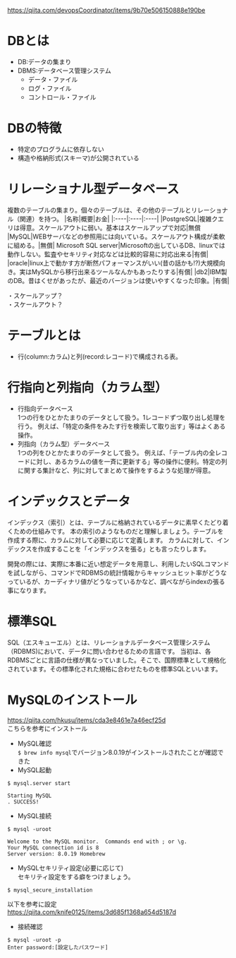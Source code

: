 https://qiita.com/devopsCoordinator/items/9b70e506150888e190be
# DBとは
 - DB:データの集まり
 - DBMS:データベース管理システム
   - データ・ファイル
   - ログ・ファイル
   - コントロール・ファイル

# DBの特徴
 - 特定のプログラムに依存しない
 - 構造や格納形式(スキーマ)が公開されている

# リレーショナル型データベース
複数のテーブルの集まり。個々のテーブルは、その他のテーブルとリレーショナル（関連）を持つ。
|名称|概要|お金|
|:----|:----|:----|
|PostgreSQL|複雑クエリは得意。スケールアウトに弱い。基本はスケールアップで対応|無償
|MySQL|WEBサーバなどの参照用には向いている。スケールアウト構成が柔軟に組める。|無償|
Microsoft SQL server|Microsoftの出しているDB、linuxでは動作しない。監査やセキリティ対応などは比較的容易に対応出来る|有償|
|oracle|linux上で動かす方が断然パフォーマンスがいい(昔の話かも!?)大規模向き。実はMySQLから移行出来るツールなんかもあったりする|有償|
|db2|IBM製のDB。昔はくせがあったが、最近のバージョンは使いやすくなった印象。|有償|

・スケールアップ？  
・スケールアウト？

# テーブルとは
 - 行(column:カラム)と列(record:レコード)で構成される表。

# 行指向と列指向（カラム型）
 - 行指向データベース  
  1つの行をひとかたまりのデータとして扱う。1レコードずつ取り出し処理を行う。
  例えば、「特定の条件をみたす行を検索して取り出す」等はよくある操作。
 - 列指向（カラム型）データベース  
  1つの列をひとかたまりのデータとして扱う。
  例えば、「テーブル内の全レコードに対し、あるカラムの値を一斉に更新する」等の操作に便利。特定の列に関する集計など、列に対してまとめて操作をするような処理が得意。

# インデックスとデータ
インデックス（索引）とは、テーブルに格納されているデータに素早くたどり着くための仕組みです。
本の索引のようなものだと理解しましょう。テーブルを作成する際に、カラムに対して必要に応じて定義します。
カラムに対して、インデックスを作成することを「インデックスを張る」とも言ったりします。

開発の際には、実際に本番に近い想定データを用意し、利用したいSQLコマンドを試しながら、コマンドでRDBMSの統計情報からキャッシュヒット率がどうなっているが、カーディナリ値がどうなっているかなど、調べながらindexの張る事になります。

# 標準SQL
SQL（エスキューエル）とは、リレーショナルデータベース管理システム（RDBMS)において、データに問い合わせるための言語です。
当初は、各RDBMSごとに言語の仕様が異なっていました。そこで、国際標準として規格化されています。その標準化された規格に合わせたものを標準SQLといいます。

# MySQLのインストール
https://qiita.com/hkusu/items/cda3e8461e7a46ecf25d  
こちらを参考にインストール
 - MySQL確認  
 `$ brew info mysql`でバージョン8.0.19がインストールされたことが確認できた
 - MySQL起動  
 ```
 $ mysql.server start

Starting MySQL
. SUCCESS! 
 ```

 - MySQL接続
 ```
 $ mysql -uroot

Welcome to the MySQL monitor.  Commands end with ; or \g.
Your MySQL connection id is 8
Server version: 8.0.19 Homebrew
 ```

 - MySQLセキリティ設定(必要に応じて)  
 セキリティ設定をする癖をつけましょう。  
 ```
 $ mysql_secure_installation
 ```
 以下を参考に設定  
 https://qiita.com/knife0125/items/3d685f1368a654d5187d

  - 接続確認  
  ```
  $ mysql -uroot -p
  Enter password:[設定したパスワード]
  ```